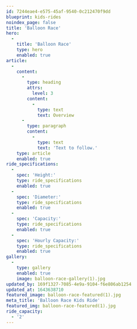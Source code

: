 ```yaml
---
id: 7244eae4-e575-45af-9540-0c212470f9dd
blueprint: kids-rides
noindex_page: false
title: 'Balloon Race'
hero:
  -
    title: 'Balloon Race'
    type: hero
    enabled: true
article:
  -
    content:
      -
        type: heading
        attrs:
          level: 3
        content:
          -
            type: text
            text: Overview
      -
        type: paragraph
        content:
          -
            type: text
            text: 'Text to follow.'
    type: article
    enabled: true
ride_specifications:
  -
    spec: 'Height:'
    type: ride_specifications
    enabled: true
  -
    spec: 'Diameter:'
    type: ride_specifications
    enabled: true
  -
    spec: 'Capacity:'
    type: ride_specifications
    enabled: true
  -
    spec: 'Hourly Capacity:'
    type: ride_specifications
    enabled: true
gallery:
  -
    type: gallery
    enabled: true
    image: balloon-race-gallery(1).jpg
updated_by: 169f1327-7085-4e9a-9104-f6e806ab1254
updated_at: 1643638710
featured_image: balloon-race-featured(1).jpg
meta_title: 'Balloon Race Kids Ride'
featured_img: balloon-race-featured(1).jpg
ride_capacity:
  - '2'
---
```

